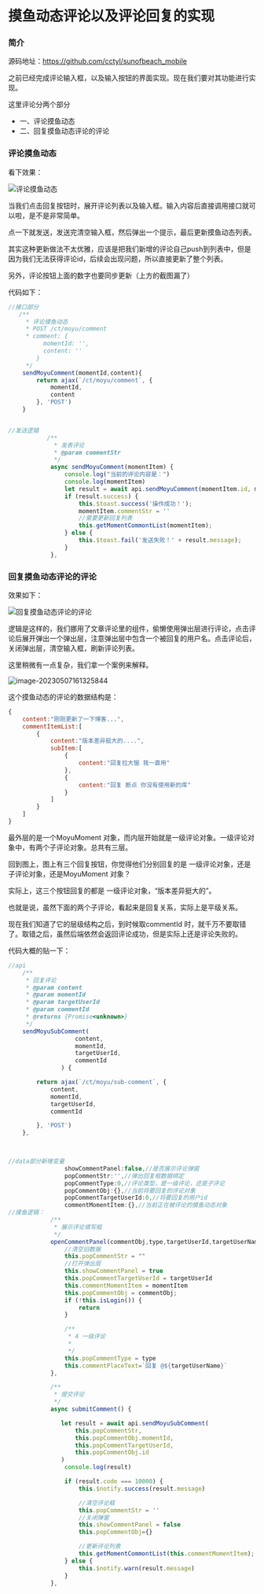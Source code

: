 # 摸鱼动态评论以及评论回复的实现

### 简介

源码地址：https://github.com/cctyl/sunofbeach_mobile

之前已经完成评论输入框，以及输入按钮的界面实现。现在我们要对其功能进行实现。

这里评论分两个部分

- 一、评论摸鱼动态
- 二、回复摸鱼动态评论的评论



### 评论摸鱼动态

看下效果：

![评论摸鱼动态](摸鱼动态评论以及评论回复的实现.assets/评论摸鱼动态.gif)

当我们点击回复按钮时，展开评论列表以及输入框。输入内容后直接调用接口就可以啦，是不是非常简单。

点一下就发送，发送完清空输入框，然后弹出一个提示，最后更新摸鱼动态列表。

其实这种更新做法不太优雅，应该是把我们新增的评论自己push到列表中，但是因为我们无法获得评论id，后续会出现问题，所以直接更新了整个列表。

另外，评论按钮上面的数字也要同步更新（上方的截图漏了）

代码如下：

```js
//接口部分
   /**
     * 评论摸鱼动态
     * POST /ct/moyu/comment
     * comment: {
          momentId: '',
          content: ''
        }
     */
    sendMoyuComment(momentId,content){
        return ajax(`/ct/moyu/comment`, {
            momentId,
            content
        }, 'POST')
    }


//发送逻辑
           /**
             * 发表评论
             * @param commentStr
             */
            async sendMoyuComment(momentItem) {
                console.log("当前的评论内容是：")
                console.log(momentItem)
                let result = await api.sendMoyuComment(momentItem.id, momentItem.commentStr);
                if (result.success) {
                    this.$toast.success('操作成功！');
                    momentItem.commentStr = ''
                    //需要更新回复列表
                    this.getMomentCommontList(momentItem);
                } else {
                    this.$toast.fail('发送失败！' + result.message);
                }
            },

```



### 回复摸鱼动态评论的评论

效果如下：

![回复摸鱼动态评论的评论](摸鱼动态评论以及评论回复的实现.assets/回复摸鱼动态评论的评论.gif)

逻辑是这样的，我们挪用了文章评论里的组件，偷懒使用弹出层进行评论，点击评论后展开弹出一个弹出层，注意弹出层中包含一个被回复的用户名。点击评论后，关闭弹出层，清空输入框，刷新评论列表。

这里稍微有一点复杂，我们拿一个案例来解释。

![image-20230507161325844](摸鱼动态评论以及评论回复的实现.assets/image-20230507161325844.png)

这个摸鱼动态的评论的数据结构是：

```js
{
    content:"刚刚更新了一下博客...",
    commentItemList:[
        {
            content:"版本差异挺大的....",
            subItem:[
                {
                    content:"回复拉大锯 我一直用"
                },
                {
                    content:"回复 断点 你没有使用新的库"
                }
            ]
        }
    ]
}
```

最外层的是一个MoyuMoment 对象，而内层开始就是一级评论对象。一级评论对象中，有两个子评论对象。总共有三层。

回到图上，图上有三个回复按钮，你觉得他们分别回复的是 一级评论对象，还是子评论对象，还是MoyuMoment 对象？

实际上，这三个按钮回复的都是 一级评论对象，“版本差异挺大的”。 

也就是说，虽然下面的两个子评论，看起来是回复关系，实际上是平级关系。

现在我们知道了它的层级结构之后，到时候取commentId 时，就千万不要取错了。取错之后，虽然后端依然会返回评论成功，但是实际上还是评论失败的。

代码大概的贴一下：

```js
//api
    /**
     * 回复评论
     * @param content
     * @param momentId
     * @param targetUserId
     * @param commentId
     * @returns {Promise<unknown>}
     */
    sendMoyuSubComment(
                   content,
                   momentId,
                   targetUserId,
                   commentId
               ) {

        return ajax(`/ct/moyu/sub-comment`, {
            content,
            momentId,
            targetUserId,
            commentId

        }, 'POST')
    },

        

//data部分新增变量
         		showCommentPanel:false,//是否展示评论弹窗
                popCommentStr:'',//弹出回复框数据绑定
                popCommentType:0,//评论类型，是一级评论，还是子评论
                popCommentObj:{},//当前将要回复的评论对象
                popCommentTargetUserId:0,//将要回复的用户id
                commentMomentItem:{},//当前正在被评论的摸鱼动态对象
//摸鱼逻辑：
      		/**
             * 展示评论填写框
             */
            openCommentPanel(commentObj,type,targetUserId,targetUserName,momentItem){
                //清空旧数据
                this.popCommentStr = ""
                //打开弹出层
                this.showCommentPanel = true
                this.popCommentTargetUserId = targetUserId
                this.commentMomentItem = momentItem
                this.popCommentObj = commentObj;
                if (!this.isLogin()) {
                    return
                }

                /**
                 * 4 一级评论
                 *
                 */
                this.popCommentType = type
                this.commentPlaceText=`回复 @${targetUserName}`
            },

            /**
             * 提交评论
             */
            async submitComment() {

               let result = await api.sendMoyuSubComment(
                   this.popCommentStr,
                   this.popCommentObj.momentId,
                   this.popCommentTargetUserId,
                   this.popCommentObj.id
               )
                console.log(result)

                if (result.code === 10000) {
                    this.$notify.success(result.message)

                    //清空评论框
                    this.popCommentStr = ''
                    //关闭弹窗
                    this.showCommentPanel = false
                    this.popCommentObj={}

                    //更新评论列表
                    this.getMomentCommontList(this.commentMomentItem);
                } else {
                    this.$notify.warn(result.message)
                }
            },
```

